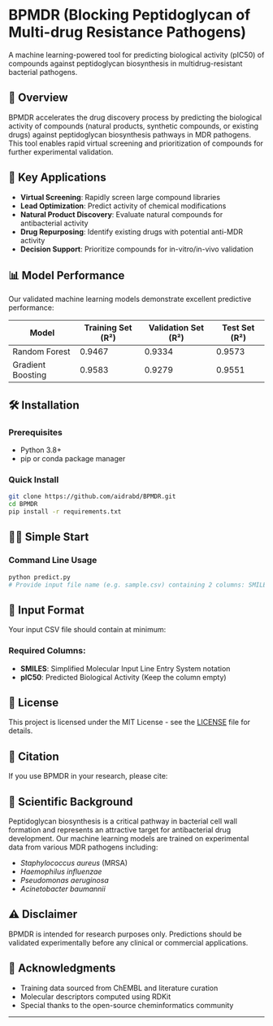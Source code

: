 # BPMDR (Blocking Peptidoglycan of Multi-drug Resistance Pathogens)

A machine learning-powered tool for predicting biological activity (pIC50) of compounds against peptidoglycan biosynthesis in multidrug-resistant bacterial pathogens.

## 🎯 Overview

BPMDR accelerates the drug discovery process by predicting the biological activity of compounds (natural products, synthetic compounds, or existing drugs) against peptidoglycan biosynthesis pathways in MDR pathogens. This tool enables rapid virtual screening and prioritization of compounds for further experimental validation.

## 🚀 Key Applications

* **Virtual Screening**: Rapidly screen large compound libraries
* **Lead Optimization**: Predict activity of chemical modifications  
* **Natural Product Discovery**: Evaluate natural compounds for antibacterial activity
* **Drug Repurposing**: Identify existing drugs with potential anti-MDR activity
* **Decision Support**: Prioritize compounds for in-vitro/in-vivo validation

## 📊 Model Performance

Our validated machine learning models demonstrate excellent predictive performance:

| Model | Training Set (R²) | Validation Set (R²) | Test Set (R²) |
|-------|------------------|-------------------|---------------|
| Random Forest | 0.9467 | 0.9334 | 0.9573 |
| Gradient Boosting | 0.9583 | 0.9279 | 0.9551 |

## 🛠️ Installation

### Prerequisites

* Python 3.8+
* pip or conda package manager

### Quick Install

```bash
git clone https://github.com/aidrabd/BPMDR.git
cd BPMDR
pip install -r requirements.txt
```

## 🏃‍♂️ Simple Start

### Command Line Usage

```bash
python predict.py
# Provide input file name (e.g. sample.csv) containing 2 columns: SMILES, pIC50 (Keep 2nd Column Empty) 
```

## 📝 Input Format

Your input CSV file should contain at minimum:

### Required Columns:
* **SMILES**: Simplified Molecular Input Line Entry System notation
* **pIC50**: Predicted Biological Activity (Keep the column empty)

## 📄 License

This project is licensed under the MIT License - see the [LICENSE](LICENSE) file for details.

## 📖 Citation

If you use BPMDR in your research, please cite:

## 🔬 Scientific Background

Peptidoglycan biosynthesis is a critical pathway in bacterial cell wall formation and represents an attractive target for antibacterial drug development. Our machine learning models are trained on experimental data from various MDR pathogens including:

- *Staphylococcus aureus* (MRSA)
- *Haemophilus influenzae* 
- *Pseudomonas aeruginosa*
- *Acinetobacter baumannii*

## ⚠️ Disclaimer

BPMDR is intended for research purposes only. Predictions should be validated experimentally before any clinical or commercial applications.

## 🙏 Acknowledgments

- Training data sourced from ChEMBL and literature curation
- Molecular descriptors computed using RDKit
- Special thanks to the open-source cheminformatics community

---
